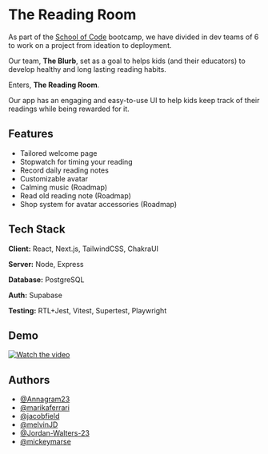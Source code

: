 
# The Reading Room

As part of the [School of Code](https://schoolofcode.co.uk/) bootcamp, we have divided in dev teams of 6 to work on a project from ideation to deployment.

Our team, **The Blurb**, set as a goal to helps kids (and their educators) to develop healthy and long lasting reading habits.

Enters, **The Reading Room**.

Our app has an engaging and easy-to-use UI to help kids keep track of their readings while being rewarded for it.


## Features

- Tailored welcome page
- Stopwatch for timing your reading
- Record daily reading notes
- Customizable avatar
- Calming music (Roadmap)
- Read old reading note (Roadmap)
- Shop system for avatar accessories (Roadmap)


## Tech Stack

**Client:** React, Next.js, TailwindCSS, ChakraUI

**Server:** Node, Express

**Database:** PostgreSQL

**Auth:** Supabase

**Testing:** RTL+Jest, Vitest, Supertest, Playwright


## Demo

[![Watch the video](https://img.youtube.com/vi/Cjjdsl9NvZU/hqdefault.jpg)](https://www.youtube.com/watch?v=Cjjdsl9NvZU)


## Authors

- [@Annagram23](https://github.com/Annagram23)
- [@marikaferrari](https://github.com/marikaferrari)
- [@jacobfield](https://github.com/jacobfield)
- [@melvinJD](https://github.com/melvinJD)
- [@Jordan-Walters-23](https://github.com/Jordan-Walters-23)
- [@mickeymarse](https://github.com/mickeymarse)

